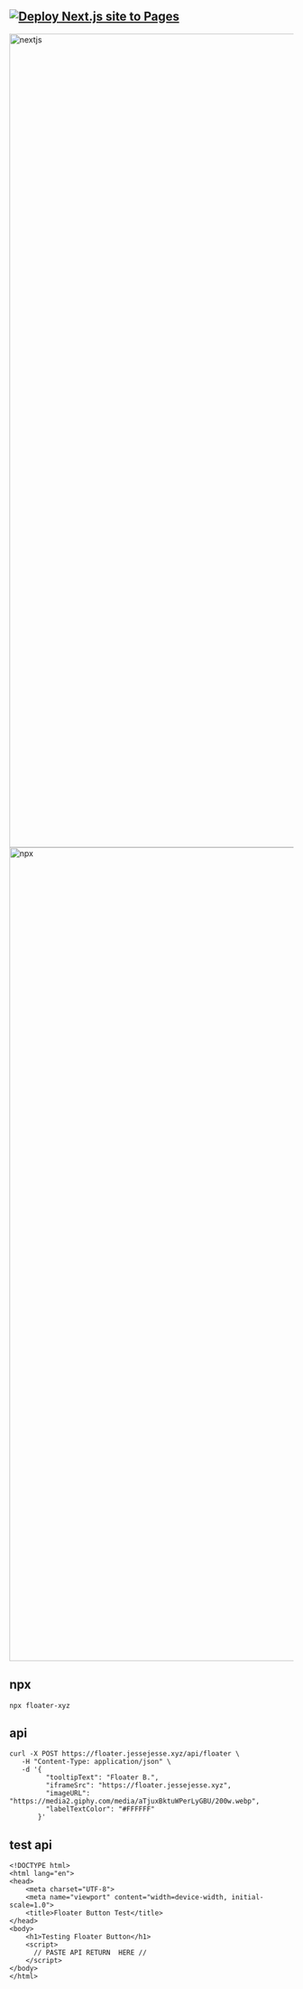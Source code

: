 ## [![Deploy Next.js site to Pages](https://github.com/sudo-self/floater-b/actions/workflows/nextjs.yml/badge.svg)](https://github.com/sudo-self/floater-b/actions/workflows/nextjs.yml)
<img width="1440" alt="nextjs" src="https://github.com/user-attachments/assets/83df2555-408e-42fd-91a6-727a3e16f1f8">
<img width="1440" alt="npx" src="https://github.com/user-attachments/assets/b690f056-e4d5-42e4-8abc-850ae02d4f08">



## npx

```
npx floater-xyz
```


##  api

```
curl -X POST https://floater.jessejesse.xyz/api/floater \
   -H "Content-Type: application/json" \
   -d '{
         "tooltipText": "Floater B.",
         "iframeSrc": "https://floater.jessejesse.xyz",
         "imageURL": "https://media2.giphy.com/media/aTjuxBktuWPerLyGBU/200w.webp",
         "labelTextColor": "#FFFFFF"
       }'
```

## test api

```
<!DOCTYPE html>
<html lang="en">
<head>
    <meta charset="UTF-8">
    <meta name="viewport" content="width=device-width, initial-scale=1.0">
    <title>Floater Button Test</title>
</head>
<body>
    <h1>Testing Floater Button</h1>
    <script>
      // PASTE API RETURN  HERE //
    </script>
</body>
</html>

```

## 
